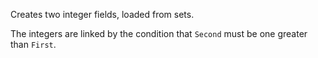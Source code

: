 Creates two integer fields, loaded from sets.

The integers are linked by the condition that `Second` must be one greater than `First`.